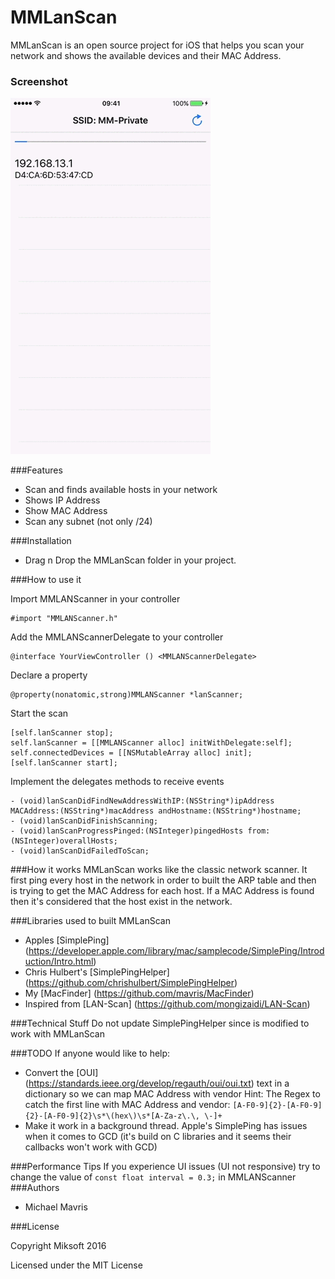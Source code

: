
MMLanScan
======

MMLanScan is an open source project for iOS that helps you scan your network and shows the available devices and their MAC Address.

### Screenshot
![image](LanScan.gif)

###Features
+ Scan and finds available hosts in your network
+ Shows IP Address
+ Show MAC Address
+ Scan any subnet (not only /24)

###Installation
- Drag n Drop the MMLanScan folder in your project.

###How to use it

Import MMLANScanner in your controller
```
#import "MMLANScanner.h"
```

Add the MMLANScannerDelegate to your controller
```
@interface YourViewController () <MMLANScannerDelegate>

```

Declare a property
```
@property(nonatomic,strong)MMLANScanner *lanScanner;
```

Start the scan
```
[self.lanScanner stop];
self.lanScanner = [[MMLANScanner alloc] initWithDelegate:self];
self.connectedDevices = [[NSMutableArray alloc] init];    
[self.lanScanner start];
```

Implement the delegates methods to receive events
```
- (void)lanScanDidFindNewAddressWithIP:(NSString*)ipAddress MACAddress:(NSString*)macAddress andHostname:(NSString*)hostname;
- (void)lanScanDidFinishScanning;
- (void)lanScanProgressPinged:(NSInteger)pingedHosts from:(NSInteger)overallHosts;
- (void)lanScanDidFailedToScan;
```

###How it works
MMLanScan works like the classic network scanner. It first ping every host in the network in order to built the ARP table and then is trying to get the MAC Address for each host. If a MAC Address is found then it's considered that the host exist in the network.

###Libraries used to built MMLanScan
- Apples [SimplePing] (https://developer.apple.com/library/mac/samplecode/SimplePing/Introduction/Intro.html) 
- Chris Hulbert's [SimplePingHelper] (https://github.com/chrishulbert/SimplePingHelper) 
- My [MacFinder] (https://github.com/mavris/MacFinder)
- Inspired from [LAN-Scan] (https://github.com/mongizaidi/LAN-Scan) 

###Technical Stuff
Do not update SimplePingHelper since is modified to work with MMLanScan 


###TODO
If anyone would like to help:
- Convert the [OUI] (https://standards.ieee.org/develop/regauth/oui/oui.txt) text in a dictionary so we can map MAC Address with vendor Hint: The Regex to catch the first line with MAC Address and vendor: ```[A-F0-9]{2}-[A-F0-9]{2}-[A-F0-9]{2}\s*\(hex\)\s*[A-Za-z\.\, \-]+```
- Make it work in a background thread. Apple's SimplePing has issues when it comes to GCD (it's build on C libraries and it seems their callbacks won't work with GCD)

###Performance Tips
If you experience UI issues (UI not responsive) try to change the value of ```const float interval = 0.3;``` in MMLANScanner
###Authors
* Michael Mavris

###License

Copyright Miksoft 2016

Licensed under the MIT License
